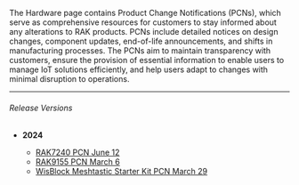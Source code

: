 <rk-head img="/assets/images/release-notes/Hardware.png"></rk-head>

The Hardware page contains Product Change Notifications (PCNs), which serve as comprehensive resources for customers to stay informed about any alterations to RAK products. PCNs include detailed notices on design changes, component updates, end-of-life announcements, and shifts in manufacturing processes. The PCNs aim to maintain transparency with customers, ensure the provision of essential information to enable users to manage IoT solutions efficiently, and help users adapt to changes with minimal disruption to operations.

---

###### Release Versions

- <b> 2024 </b>

    - [RAK7240 PCN June 12](https://downloads.rakwireless.com/PCN/WisGate/RAK7240/Product%20Change%20Noticfication-PCN20240612001_WisGate%20Edge%20Prime%20RAK7240%20update202406121408.pdf)
    - [RAK9155 PCN March 6](https://downloads.rakwireless.com/PCN/RAK9155/Product%20Change%20Notice%20(PCN)-PCN202403081153_RAK9155%20Solar%20Panel%20update.pdf)
    - [WisBlock Meshtastic Starter Kit PCN March 29](https://downloads.rakwireless.com/PCN/WisBlock/Meshtastic%20Starter%20Kit/Product%20Change%20Notification-PCN202404261748_Meshtastic%20Starter%20Kit%20LoRa%20Antenna%20Update202404261748.pdf)

